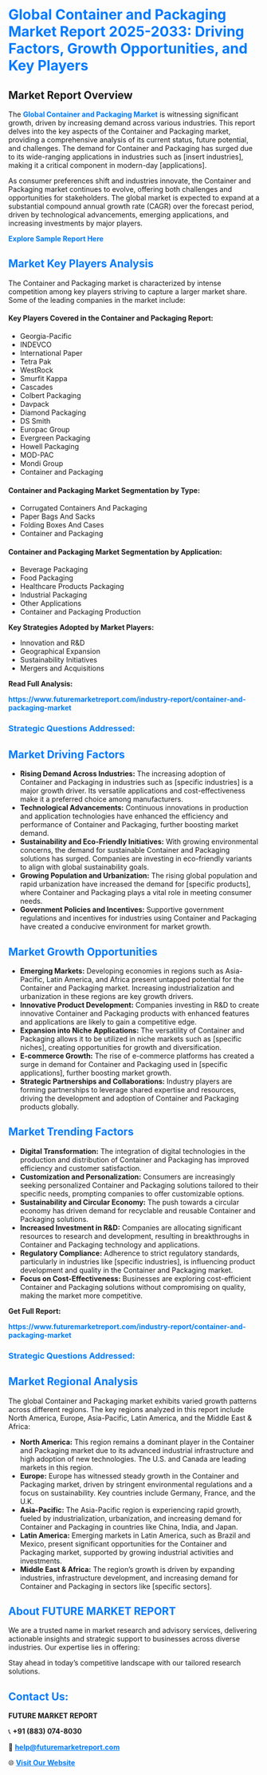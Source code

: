 <h1 style="color: #007BFF;">Global Container and Packaging Market Report 2025-2033: Driving Factors, Growth Opportunities, and Key Players</h1>

<section id="overview">
<h2>Market Report Overview</h2>
<p>The <a href="https://www.futuremarketreport.com/industry-report/container-and-packaging-market" style="color: #007BFF; text-decoration: none;"><strong>Global Container and Packaging Market</strong></a> is witnessing significant growth, driven by increasing demand across various industries. This report delves into the key aspects of the Container and Packaging market, providing a comprehensive analysis of its current status, future potential, and challenges. The demand for Container and Packaging has surged due to its wide-ranging applications in industries such as [insert industries], making it a critical component in modern-day [applications].</p>
<p>As consumer preferences shift and industries innovate, the Container and Packaging market continues to evolve, offering both challenges and opportunities for stakeholders. The global market is expected to expand at a substantial compound annual growth rate (CAGR) over the forecast period, driven by technological advancements, emerging applications, and increasing investments by major players.</p>
</section>

<section id="overview">
<p><a href="https://www.futuremarketreport.com/request-sample/reportId=109798" style="color: #007BFF; text-decoration: none;"><strong>Explore Sample Report Here</strong></a></p>
</section>

<section id="key-players">
<h2 style="color: #007BFF;">Market Key Players Analysis</h2>
<p>The Container and Packaging market is characterized by intense competition among key players striving to capture a larger market share. Some of the leading companies in the market include:</p>
<h4>Key Players Covered in the Container and Packaging Report:</h4>
<ul><li>Georgia-Pacific</li><li>INDEVCO</li><li>International Paper</li><li>Tetra Pak</li><li>WestRock</li><li>Smurfit Kappa</li><li>Cascades</li><li>Colbert Packaging</li><li>Davpack</li><li>Diamond Packaging</li><li>DS Smith</li><li>Europac Group</li><li>Evergreen Packaging</li><li>Howell Packaging</li><li>MOD-PAC</li><li>Mondi Group</li><li>Container and Packaging</li></ul>
<h4>Container and Packaging Market Segmentation by Type:</h4>
<ul><li>Corrugated Containers And Packaging</li><li>Paper Bags And Sacks</li><li>Folding Boxes And Cases</li><li>Container and Packaging</li></ul>

<h4>Container and Packaging Market Segmentation by Application:</h4>
<ul><li>Beverage Packaging</li><li>Food Packaging</li><li>Healthcare Products Packaging</li><li>Industrial Packaging</li><li>Other Applications</li><li>Container and Packaging Production</li></ul>
<p><strong>Key Strategies Adopted by Market Players:</strong></p>
<ul>
<li>Innovation and R&D</li>
<li>Geographical Expansion</li>
<li>Sustainability Initiatives</li>
<li>Mergers and Acquisitions</li>
</ul>
</section>

<section>
<p><strong>Read Full Analysis: </strong></p><a href="https://www.futuremarketreport.com/industry-report/container-and-packaging-market" style="color: #007BFF; text-decoration: none;"><strong>https://www.futuremarketreport.com/industry-report/container-and-packaging-market</strong></a>
<h3 style="color: #007BFF;">Strategic Questions Addressed:</h3>
</section>

<section id="driving-factors">
<h2 style="color: #007BFF;">Market Driving Factors</h2>
<ul>
<li><strong>Rising Demand Across Industries:</strong> The increasing adoption of Container and Packaging in industries such as [specific industries] is a major growth driver. Its versatile applications and cost-effectiveness make it a preferred choice among manufacturers.</li>
<li><strong>Technological Advancements:</strong> Continuous innovations in production and application technologies have enhanced the efficiency and performance of Container and Packaging, further boosting market demand.</li>
<li><strong>Sustainability and Eco-Friendly Initiatives:</strong> With growing environmental concerns, the demand for sustainable Container and Packaging solutions has surged. Companies are investing in eco-friendly variants to align with global sustainability goals.</li>
<li><strong>Growing Population and Urbanization:</strong> The rising global population and rapid urbanization have increased the demand for [specific products], where Container and Packaging plays a vital role in meeting consumer needs.</li>
<li><strong>Government Policies and Incentives:</strong> Supportive government regulations and incentives for industries using Container and Packaging have created a conducive environment for market growth.</li>
</ul>
</section>

<section id="growth-opportunities">
<h2 style="color: #007BFF;">Market Growth Opportunities</h2>
<ul>
<li><strong>Emerging Markets:</strong> Developing economies in regions such as Asia-Pacific, Latin America, and Africa present untapped potential for the Container and Packaging market. Increasing industrialization and urbanization in these regions are key growth drivers.</li>
<li><strong>Innovative Product Development:</strong> Companies investing in R&D to create innovative Container and Packaging products with enhanced features and applications are likely to gain a competitive edge.</li>
<li><strong>Expansion into Niche Applications:</strong> The versatility of Container and Packaging allows it to be utilized in niche markets such as [specific niches], creating opportunities for growth and diversification.</li>
<li><strong>E-commerce Growth:</strong> The rise of e-commerce platforms has created a surge in demand for Container and Packaging used in [specific applications], further boosting market growth.</li>
<li><strong>Strategic Partnerships and Collaborations:</strong> Industry players are forming partnerships to leverage shared expertise and resources, driving the development and adoption of Container and Packaging products globally.</li>
</ul>
</section>

<section id="trending-factors">
<h2 style="color: #007BFF;">Market Trending Factors</h2>
<ul>
<li><strong>Digital Transformation:</strong> The integration of digital technologies in the production and distribution of Container and Packaging has improved efficiency and customer satisfaction.</li>
<li><strong>Customization and Personalization:</strong> Consumers are increasingly seeking personalized Container and Packaging solutions tailored to their specific needs, prompting companies to offer customizable options.</li>
<li><strong>Sustainability and Circular Economy:</strong> The push towards a circular economy has driven demand for recyclable and reusable Container and Packaging solutions.</li>
<li><strong>Increased Investment in R&D:</strong> Companies are allocating significant resources to research and development, resulting in breakthroughs in Container and Packaging technology and applications.</li>
<li><strong>Regulatory Compliance:</strong> Adherence to strict regulatory standards, particularly in industries like [specific industries], is influencing product development and quality in the Container and Packaging market.</li>
<li><strong>Focus on Cost-Effectiveness:</strong> Businesses are exploring cost-efficient Container and Packaging solutions without compromising on quality, making the market more competitive.</li>
</ul>
</section>

<section>
<p><strong>Get Full Report: </strong></p><a href="https://www.futuremarketreport.com/industry-report/container-and-packaging-market" style="color: #007BFF; text-decoration: none;"><strong>https://www.futuremarketreport.com/industry-report/container-and-packaging-market</strong></a>
<h3 style="color: #007BFF;">Strategic Questions Addressed:</h3>
</section>


<section id="regional-analysis">
<h2 style="color: #007BFF;">Market Regional Analysis</h2>
<p>The global Container and Packaging market exhibits varied growth patterns across different regions. The key regions analyzed in this report include North America, Europe, Asia-Pacific, Latin America, and the Middle East & Africa:</p>
<ul>
<li><strong>North America:</strong> This region remains a dominant player in the Container and Packaging market due to its advanced industrial infrastructure and high adoption of new technologies. The U.S. and Canada are leading markets in this region.</li>
<li><strong>Europe:</strong> Europe has witnessed steady growth in the Container and Packaging market, driven by stringent environmental regulations and a focus on sustainability. Key countries include Germany, France, and the U.K.</li>
<li><strong>Asia-Pacific:</strong> The Asia-Pacific region is experiencing rapid growth, fueled by industrialization, urbanization, and increasing demand for Container and Packaging in countries like China, India, and Japan.</li>
<li><strong>Latin America:</strong> Emerging markets in Latin America, such as Brazil and Mexico, present significant opportunities for the Container and Packaging market, supported by growing industrial activities and investments.</li>
<li><strong>Middle East & Africa:</strong> The region’s growth is driven by expanding industries, infrastructure development, and increasing demand for Container and Packaging in sectors like [specific sectors].</li>
</ul>
</section>

<footer>
<h2 style="color: #007BFF;">About FUTURE MARKET REPORT</h2>
<p>We are a trusted name in market research and advisory services, delivering actionable insights and strategic support to businesses across diverse industries. Our expertise lies in offering:</p>

<p>Stay ahead in today’s competitive landscape with our tailored research solutions.</p>

<h2 style="color: #007BFF;">Contact Us:</h2>
<p><strong>FUTURE MARKET REPORT</strong></p>
<p>📞 <strong>+91 (883) 074-8030</strong></p>
<p>📧 <strong><a href="mailto:help@futuremarketreport.com" style="color: #007BFF;">help@futuremarketreport.com</a></strong></p>
<p>🌐 <strong><a href="https://www.futuremarketreport.com/" style="color: #007BFF;">Visit Our Website</a></strong></p>
</footer>